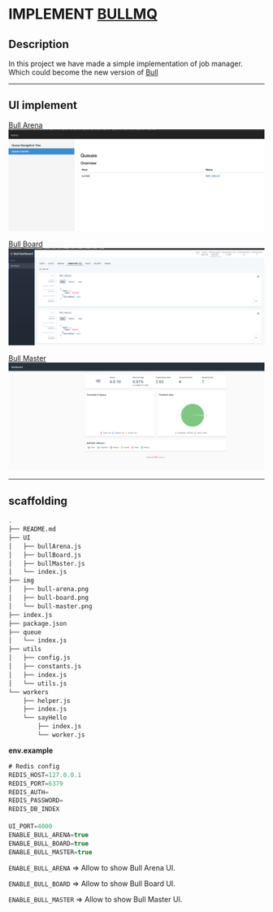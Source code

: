 # IMPLEMENT [BULLMQ](https://github.com/taskforcesh/bullmq#readme)

## **Description**

In this project we have made a simple implementation of job manager. Which could become the new version of [Bull](https://github.com/OptimalBits/bull)

---

## **UI implement**

[bull-arena]: img/bull-arena.png 'Bull Arena'
[bull-board]: img/bull-board.png 'Bull Board'
[bull-master]: img/bull-master.png 'Bull Master'

[Bull Arena](https://github.com/bee-queue/arena)
![alt text][bull-arena]

[Bull Board](https://github.com/felixmosh/bull-board)
![alt text][bull-board]

[Bull Master](https://github.com/hans-lizihan/bull-master)
![alt text][bull-master]

---

## scaffolding

```sh
.
├── README.md
├── UI
│   ├── bullArena.js
│   ├── bullBoard.js
│   ├── bullMaster.js
│   └── index.js
├── img
│   ├── bull-arena.png
│   ├── bull-board.png
│   └── bull-master.png
├── index.js
├── package.json
├── queue
│   └── index.js
├── utils
│   ├── config.js
│   ├── constants.js
│   ├── index.js
│   └── utils.js
└── workers
    ├── helper.js
    ├── index.js
    └── sayHello
        ├── index.js
        └── worker.js
```

**env.example**

```javascript
# Redis config
REDIS_HOST=127.0.0.1
REDIS_PORT=6379
REDIS_AUTH=
REDIS_PASSWORD=
REDIS_DB_INDEX

UI_PORT=4000
ENABLE_BULL_ARENA=true
ENABLE_BULL_BOARD=true
ENABLE_BULL_MASTER=true
```

`ENABLE_BULL_ARENA` => Allow to show Bull Arena UI.

`ENABLE_BULL_BOARD` => Allow to show Bull Board UI.

`ENABLE_BULL_MASTER` => Allow to show Bull Master UI.
